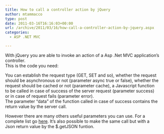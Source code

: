 ```yaml
---
title: How to call a controller action by jQuery
author: mtammacco
type: post
date: 2011-03-16T16:16:03+00:00
url: /archive/2011/03/16/how-call-a-controller-action-by-jquery.aspx
categories:
  - ASP .NET MVC

---
```

With jQuery you are able to invoke an action of a Asp .Net MVC application&#8217;s controller.  
This is the code you need:



You can establish the request type (GET, SET and so), whether the request should be asynchronous or not (parameter async true or false), whether the request should be cached or not (parameter cache), a Javascript function to be called in case of success of the server request (parameter success) or in case of request fails (parameter error).  
The parameter &#8220;data&#8221; of the function called in case of success contains the return value by the server call.

However there are many others useful parameters you can use. For a complete list go <a target="_blank" href="http://api.jquery.com/jQuery.ajax#jQuery-ajax-settings" rel="noopener">here</a>. It&#8217;s also possible to make the same call but with a Json return value by the $.getJSON funtion.